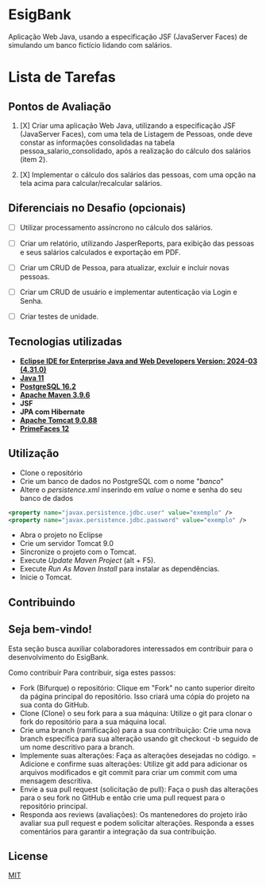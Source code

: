# EsigBank

Aplicação Web Java, usando a especificação JSF (JavaServer Faces) de simulando um banco fictício lidando com salários.

# Lista de Tarefas

## Pontos de Avaliação

1. [X] Criar uma aplicação Web Java, utilizando a especificação JSF (JavaServer Faces), com uma tela de Listagem de Pessoas, onde deve constar as informações consolidadas na tabela pessoa_salario_consolidado, após a realização do cálculo dos salários (item 2).
   
2. [X] Implementar o cálculo dos salários das pessoas, com uma opção na tela acima para calcular/recalcular salários.

## Diferenciais no Desafio (opcionais)

- [ ] Utilizar processamento assíncrono no cálculo dos salários.
  
- [ ] Criar um relatório, utilizando JasperReports, para exibição das pessoas e seus salários calculados e exportação em PDF.
  
- [ ] Criar um CRUD de Pessoa, para atualizar, excluir e incluir novas pessoas.
  
- [ ] Criar um CRUD de usuário e implementar autenticação via Login e Senha.
  
- [ ] Criar testes de unidade.

## Tecnologias utilizadas

- [**Eclipse IDE for Enterprise Java and Web Developers Version: 2024-03 (4.31.0)**](https://www.eclipse.org/downloads/packages/)
- [**Java 11**](https://www.oracle.com/br/java/technologies/javase/jdk11-archive-downloads.html)
- [**PostgreSQL 16.2**](https://www.enterprisedb.com/downloads/postgres-postgresql-downloads) 
- [**Apache Maven 3.9.6**](https://www.enterprisedb.com/downloads/postgres-postgresql-downloads)
- **JSF**
- **JPA com Hibernate**
- [**Apache Tomcat 9.0.88**](https://tomcat.apache.org/download-90.cgi)
- [**PrimeFaces 12**](https://www.primefaces.org/)


## Utilização

- Clone o repositório
- Crie um banco de dados no PostgreSQL com o nome "*banco*"
- Altere o *persistence.xml* inserindo em *value* o nome e senha do seu banco de dados
```xml
<property name="javax.persistence.jdbc.user" value="exemplo" />
<property name="javax.persistence.jdbc.password" value="exemplo" />
```
- Abra o projeto no Eclipse
- Crie um servidor Tomcat 9.0
- Sincronize o projeto com o Tomcat.
- Execute *Update Maven Project* (alt + F5).
- Execute *Run As Maven Install* para instalar as dependências.
- Inicie o Tomcat.

## Contribuindo

## Seja bem-vindo!

Esta seção busca auxiliar colaboradores interessados em contribuir para o desenvolvimento do EsigBank.

Como contribuir
Para contribuir, siga estes passos:

- Fork (Bifurque) o repositório: Clique em "Fork" no canto superior direito da página principal do repositório. Isso criará uma cópia do projeto na sua conta do GitHub.
- Clone (Clone) o seu fork para a sua máquina: Utilize o git para clonar o fork do repositório para a sua máquina local.
- Crie uma branch (ramificação) para a sua contribuição: Crie uma nova branch específica para sua alteração usando git checkout -b seguido de um nome descritivo para a branch.
- Implemente suas alterações: Faça as alterações desejadas no código.
= Adicione e confirme suas alterações: Utilize git add para adicionar os arquivos modificados e git commit para criar um commit com uma mensagem descritiva.
- Envie a sua pull request (solicitação de pull): Faça o push das alterações para o seu fork no GitHub e então crie uma pull request para o repositório principal.
- Responda aos reviews (avaliações): Os mantenedores do projeto irão avaliar sua pull request e podem solicitar alterações. Responda a esses comentários para garantir a integração da sua contribuição.

## License

[MIT](https://choosealicense.com/licenses/mit/)
